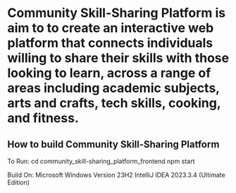 # Community Skill-Sharing Platform is aim to to create an interactive web platform that connects individuals willing to share their skills with those looking to learn, across a range of areas including academic subjects, arts and crafts, tech skills, cooking, and fitness.
<a name="readme-top"></a>
How to build Community Skill-Sharing Platform
---------------------
To Run: 
cd community_skill-sharing_platform_frontend
npm start

Build On:
Microsoft Windows Version 23H2
IntelliJ IDEA 2023.3.4 (Ultimate Edition)
